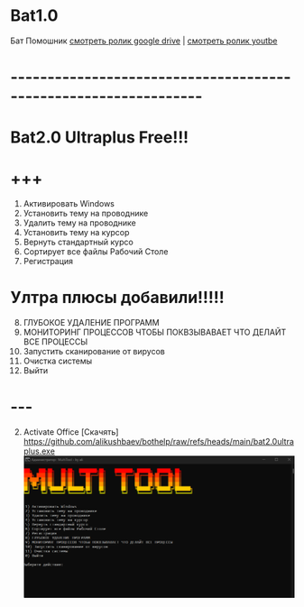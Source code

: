 # Bat1.0
Бат Помошник
[смотреть ролик google drive](https://drive.google.com/file/d/1qCZpyTAl8yCPSOiU1W1Urq8sH7UOD64R/view?usp=sharing)
|
[смотреть ролик youtbe](https://www.youtube.com/watch?v=weMVnUMAASw)
# ----------------------------------------------------------------
# Bat2.0 Ultraplus Free!!!
# +++
 1) Активировать Windows
 2) Установить тему на проводнике
 3) Удалить тему на проводнике
 4) Установить тему на курсор
 5) Вернуть стандартный курсо
 6) Сортирует все файлы Рабочий Столе
 7) Регистрация
# Ултра плюсы добавили!!!!!  
 8) ГЛУБОКОЕ УДАЛЕНИЕ ПРОГРАММ
 10) МОНИТОРИНГ ПРОЦЕССОВ ЧТОБЫ ПОКВЗЫВАВАЕТ ЧТО ДЕЛАЙТ ВСЕ ПРОЦЕССЫ
 11) Запустить сканирование от вирусов
 12) Очистка системы
 0) Выйти
# ---
  2) Activate Office
[Скачять] https://github.com/alikushbaev/bothelp/raw/refs/heads/main/bat2.0ultraplus.exe
![My Picture](./bat2.0.png)

